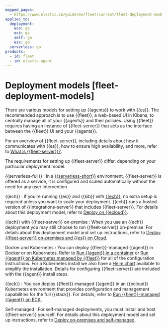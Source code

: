 ```yaml
---
mapped_pages:
  - https://www.elastic.co/guide/en/fleet/current/fleet-deployment-models.html
applies_to:
  deployment:
    ece: ga
    eck: ga
    self: ga
    ess: ga
  serverless: ga
products:
  - id: fleet
  - id: elastic-agent
---
```


# Deployment models [fleet-deployment-models]

There are various models for setting up {{agents}} to work with {{es}}. The recommended approach is to use {{fleet}}, a web-based UI in Kibana, to centrally manage all of your {{agents}} and their policies. Using {{fleet}} requires having an instance of {{fleet-server}} that acts as the interface between the {{fleet}} UI and your {{agents}}.

For an overview of {{fleet-server}}, including details about how it communicates with {{es}}, how to ensure high availability, and more, refer to [What is {{fleet-server}}?](/reference/fleet/fleet-server.md).

The requirements for setting up {{fleet-server}} differ, depending on your particular deployment model:

{{serverless-full}}
:   In a [{{serverless-short}}](/deploy-manage/deploy/elastic-cloud/serverless.md) environment, {{fleet-server}} is offered as a service, it is configured and scaled automatically without the need for any user intervention.

{{ech}}
:   If you’re running {{es}} and {{kib}} with [{{ech}}](/deploy-manage/deploy/elastic-cloud/cloud-hosted.md), no extra setup is required unless you want to scale your deployment. {{ech}} runs a hosted version of {{integrations-server}} that includes {{fleet-server}}. For details about this deployment model, refer to [Deploy on {{ecloud}}](/reference/fleet/add-fleet-server-cloud.md).

{{ech}} with {{fleet-server}} on-premise
:   When you use an {{ech}} deployment you may still choose to run {{fleet-server}} on-premise. For details about this deployment model and set up instructions, refer to [Deploy {{fleet-server}} on-premises and {{es}} on Cloud](/reference/fleet/add-fleet-server-mixed.md).

Docker and Kubernetes
:   You can deploy {{fleet}}-managed {{agent}} in Docker or on Kubernetes. Refer to [Run {{agent}} in a container](/reference/fleet/elastic-agent-container.md) or  [Run {{agent}} on Kubernetes managed by {{fleet}}](/reference/fleet/running-on-kubernetes-managed-by-fleet.md) for all of the configuration instructions. For a Kubernetes install we also have a [Helm chart](/reference/fleet/install-on-kubernetes-using-helm.md) available to simplify the installation. Details for configuring {{fleet-server}} are included with the {{agent}} install steps.

{{eck}}
:   You can deploy {{fleet}}-managed {{agent}} in an {{ecloud}} Kubernetes environment that provides configuration and management capabilities for the full {{stack}}. For details, refer to [Run {{fleet}}-managed {{agent}} on ECK](/deploy-manage/deploy/cloud-on-k8s/fleet-managed-elastic-agent.md).

Self-managed
:   For self-managed deployments, you must install and host {{fleet-server}} yourself. For details about this deployment model and set up instructions, refer to [Deploy on-premises and self-managed](/reference/fleet/add-fleet-server-on-prem.md).









